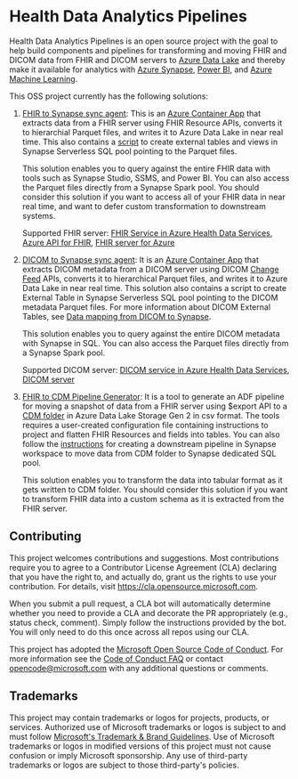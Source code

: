 # Health Data Analytics Pipelines

Health Data Analytics Pipelines is an open source project with the goal to help build components and pipelines for transforming and moving FHIR and DICOM data from FHIR and DICOM servers to [Azure Data Lake](https://azure.microsoft.com/en-us/solutions/data-lake/) and thereby make it available for analytics with [Azure Synapse](https://azure.microsoft.com/en-us/services/synapse-analytics/), [Power BI](https://powerbi.microsoft.com/en-us/), and [Azure Machine Learning](https://azure.microsoft.com/en-us/services/machine-learning/).

This OSS project currently has the following solutions:

1. [FHIR to Synapse sync agent](FhirToDataLake/docs/Deploy-FhirToDatalake.md): This is an [Azure Container App](https://learn.microsoft.com/en-us/azure/container-apps/?ocid=AID3042118) that extracts data from a FHIR server using FHIR Resource APIs, converts it to hierarchial Parquet files, and writes it to Azure Data Lake in near real time. This also contains a [script](FhirToDataLake/scripts/Set-SynapseEnvironment.ps1) to create external tables and views in Synapse Serverless SQL pool pointing to the Parquet files.

    This solution enables you to query against the entire FHIR data with tools such as Synapse Studio, SSMS, and Power BI. You can also access the Parquet files directly from a Synapse Spark pool. You should consider this solution if you want to access all of your FHIR data in near real time, and want to defer custom transformation to downstream systems.
    
    Supported FHIR server: 
    [FHIR Service in Azure Health Data Services](https://learn.microsoft.com/en-us/azure/healthcare-apis/fhir/), [Azure API for FHIR](https://learn.microsoft.com/en-us/azure/healthcare-apis/azure-api-for-fhir/), [FHIR server for Azure](https://github.com/microsoft/fhir-server) 
    
1. [DICOM to Synapse sync agent](FhirToDataLake/docs/Deploy-DicomToDatalake.md): It is an [Azure Container App](https://learn.microsoft.com/en-us/azure/container-apps/?ocid=AID3042118) that extracts DICOM metadata from a DICOM server using DICOM [Change Feed](https://learn.microsoft.com/en-us/azure/healthcare-apis/dicom/dicom-change-feed-overview) APIs, converts it to hierarchical Parquet files, and writes it to Azure Data Lake in near real time. This solution also contains a script to create External Table in Synapse Serverless SQL pool pointing to the DICOM metadata Parquet files. For more information about DICOM External Tables, see [Data mapping from DICOM to Synapse](./FhirToDataLake/docs/DICOM-Data-Mapping.md).

    This solution enables you to query against the entire DICOM metadata with Synapse in SQL. You can also access the Parquet files directly from a Synapse Spark pool. 
    
    Supported DICOM server:
    [DICOM service in Azure Health Data Services](https://learn.microsoft.com/en-us/azure/healthcare-apis/dicom/), [DICOM server](https://github.com/microsoft/dicom-server) 

1. [FHIR to CDM Pipeline Generator](FhirToCdm/docs/fhir-to-cdm.md): It is a tool to generate an ADF pipeline for moving a snapshot of data from a FHIR server using $export API to a [CDM folder](https://docs.microsoft.com/en-us/common-data-model/data-lake) in Azure Data Lake Storage Gen 2 in csv format. The tools requires a user-created configuration file containing instructions to project and flatten FHIR Resources and fields into tables. You can also follow the [instructions](FhirToCdm/docs/cdm-to-synapse.md) for creating a downstream pipeline in Synapse workspace to move data from CDM folder to Synapse dedicated SQL pool.

    This solution enables you to transform the data into tabular format as it gets written to CDM folder. You should consider this solution if you want to transform FHIR data into a custom schema as it is extracted from the FHIR server.

## Contributing

This project welcomes contributions and suggestions.  Most contributions require you to agree to a
Contributor License Agreement (CLA) declaring that you have the right to, and actually do, grant us
the rights to use your contribution. For details, visit https://cla.opensource.microsoft.com.

When you submit a pull request, a CLA bot will automatically determine whether you need to provide
a CLA and decorate the PR appropriately (e.g., status check, comment). Simply follow the instructions
provided by the bot. You will only need to do this once across all repos using our CLA.

This project has adopted the [Microsoft Open Source Code of Conduct](https://opensource.microsoft.com/codeofconduct/).
For more information see the [Code of Conduct FAQ](https://opensource.microsoft.com/codeofconduct/faq/) or
contact [opencode@microsoft.com](mailto:opencode@microsoft.com) with any additional questions or comments.

## Trademarks

This project may contain trademarks or logos for projects, products, or services. Authorized use of Microsoft 
trademarks or logos is subject to and must follow 
[Microsoft's Trademark & Brand Guidelines](https://www.microsoft.com/en-us/legal/intellectualproperty/trademarks/usage/general).
Use of Microsoft trademarks or logos in modified versions of this project must not cause confusion or imply Microsoft sponsorship.
Any use of third-party trademarks or logos are subject to those third-party's policies.
